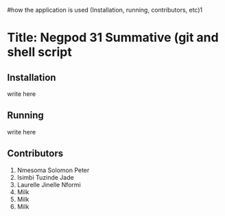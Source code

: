 #how the application is used (Installation, running, contributors, etc)1
<h1> Title: Negpod 31 Summative (git and shell script </h1>

<h2> Installation</h2>
    <p> write here</p>

<h2> Running </h2>
    <p> write here </p>

<h2> Contributors </h2>
    <ol>
        <li>Nmesoma Solomon Peter</li>
        <li>Isimbi Tuzinde Jade</li>
        <li>Laurelle Jinelle Nformi</li>
        <li>Milk</li>
        <li>Milk</li>
        <li>Milk</li>
    </ol>
